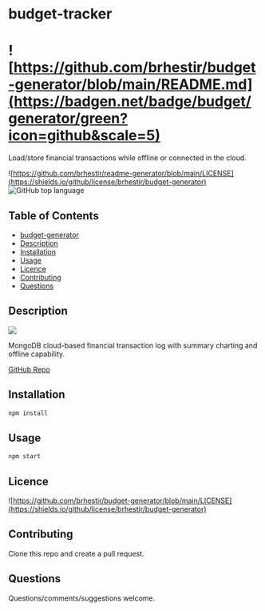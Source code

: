 # budget-tracker

# ![https://github.com/brhestir/budget-generator/blob/main/README.md](https://badgen.net/badge/budget/generator/green?icon=github&scale=5)

Load/store financial transactions while offline or connected in the cloud.

![https://github.com/brhestir/readme-generator/blob/main/LICENSE](https://shields.io/github/license/brhestir/budget-generator) ![GitHub top language](https://img.shields.io/github/languages/top/brhestir/budget-generator)

## Table of Contents

- [budget-generator](#budget-generator)
- [Description](#description)
- [Installation](#installation)
- [Usage](#usage)
- [Licence](#licence)
- [Contributing](#contributing)
- [Questions](#questions)

## Description

![](./assets/images/budget-generator.png)

MongoDB cloud-based financial transaction log with summary charting and offline capability.

[GitHub Repo](https://www.github.com/brhestir/budget-generator)

## Installation

```bash
npm install
```

## Usage

```bash
npm start
```

## Licence

![https://github.com/brhestir/budget-generator/blob/main/LICENSE](https://shields.io/github/license/brhestir/budget-generator)

## Contributing

Clone this repo and create a pull request.

## Questions

Questions/comments/suggestions welcome.
